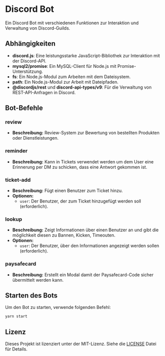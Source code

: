 
# Discord Bot

Ein Discord Bot mit verschiedenen Funktionen zur Interaktion und Verwaltung von Discord-Guilds.


## Abhängigkeiten

- **discord.js**: Eine leistungsstarke JavaScript-Bibliothek zur Interaktion mit der Discord-API.
- **mysql2/promise**: Ein MySQL-Client für Node.js mit Promise-Unterstützung.
- **fs**: Ein Node.js-Modul zum Arbeiten mit dem Dateisystem.
- **path**: Ein Node.js-Modul zur Arbeit mit Dateipfaden.
- **@discordjs/rest** und **discord-api-types/v9**: Für die Verwaltung von REST-API-Anfragen in Discord.

## Bot-Befehle

### review
- **Beschreibung:** Review-System zur Bewertung von bestellten Produkten oder Dienstleistungen.

### reminder
- **Beschreibung:** Kann in Tickets verwendet werden um dem User eine Erinnerung per DM zu schicken, dass eine Antwort gekommen ist.

### ticket-add
- **Beschreibung:** Fügt einen Benutzer zum Ticket hinzu.
- **Optionen:**
  - `user`: Der Benutzer, der zum Ticket hinzugefügt werden soll (erforderlich).

### lookup
- **Beschreibung:** Zeigt Informationen über einen Benutzer an und gibt die möglichkeit diesen zu Bannen, Kicken, Timeouten.
- **Optionen:**
  - `user`: Der Benutzer, über den Informationen angezeigt werden sollen (erforderlich).

### paysafecard
- **Beschreibung:** Erstellt ein Modal damit der Paysafecard-Code sicher übermittelt werden kann.

## Starten des Bots

Um den Bot zu starten, verwende folgenden Befehl:

```bash
yarn start
```

## Lizenz

Dieses Projekt ist lizenziert unter der MIT-Lizenz. Siehe die [LICENSE](LICENSE) Datei für Details.
